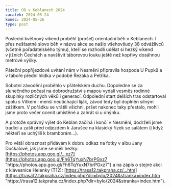 ```yaml
---
title: OB v Keblanech 2024
zacatek: 2024-05-24
konec: 2024-05-26
type: post
---
```

Poslední květnový víkend proběhl (prošel) orientační běh v Keblanech. I přes nešťastné slovo běh v názvu akce se našlo všehovšudy 38 odvážlivců (včetně pořadatelského týmu), kteří se rozhodli udělat si hezký víkend v jižních Čechách a navštívit táborovou louku ještě než kopřivy dosáhnou metrové výšky.

Páteční popříjezdové uvítání nám v Nesměni připravila hospoda U Pupků a v táboře přední hlídka v podobě Řezáka a Petříka.

Sobotní závodění proběhlo v přátelském duchu. Dopoledne se za slunečného počasí na dobrodružství s mapou vydali vesměs rodinné skupinky rozličných věků i generací. Odpolední start delších tras odstartoval spolu s Vítkem i menší neutichající liják, závod tedy byl doplněn silným zážitkem. V pořádku se vrátili všichni, pršet nakonec taky přestalo, mohli jsme proto večer ocenit umístěné a zahrát si u ohýnku.

A protože správný výlet do Keblan začíná i končí v Nesměni, dodrželi jsme tradici a zašli před odjezdem k Jarušce na klasický řízek se salátem (i když někteří se uchýlili k bramborám…).

Pro větší obraznost přidávám k dobru odkaz na fotky v albu Jany Dočkalové, jak jsme se měli hezky:\
[https://photos.app.goo.gl/…xz7](https://photos.app.goo.gl/Fh6TqYuxN7brPGxz7 "https\://photos.app.goo.gl/Fh6TqYuxN7brPGxz7") a na zápis o stejné akci z klávesnice Helenky (T12): [https://trasa12.takpraha.cz/…​htm](https://trasa12.takpraha.cz/index.php?dir=bylo/2024&stranka=index.htm "https\://trasa12.takpraha.cz/index.php?dir=bylo/2024&stranka=index.htm").